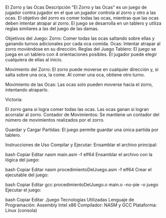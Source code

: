 El Zorro y las Ocas
Descripción
"El Zorro y las Ocas" es un juego de jugador contra jugador en el que un jugador controla al zorro y otro a las ocas. El objetivo del zorro es comer todas las ocas, mientras que las ocas deben intentar atrapar al zorro. El juego se desarrolla en un tablero y utiliza reglas similares a las del juego de las damas.

Objetivos del Juego:
Zorro: Comer todas las ocas saltando sobre ellas y ganando turnos adicionales por cada oca comida.
Ocas: Intentar atrapar al zorro moviéndose en su dirección.
Reglas del Juego
Tablero: El juego se juega en un tablero con 4 orientaciones posibles. El jugador puede elegir cualquiera de ellas al inicio.

Movimiento del Zorro: El zorro puede moverse en cualquier dirección y, si salta sobre una oca, la come. Al comer una oca, obtiene otro turno.

Movimiento de las Ocas: Las ocas solo pueden moverse hacia el zorro, intentando atraparlo.

Victoria:

El zorro gana si logra comer todas las ocas.
Las ocas ganan si logran acorralar al zorro.
Contador de Movimientos: Se mantiene un contador del número de movimientos realizados por el zorro.

Guardar y Cargar Partidas: El juego permite guardar una única partida por tablero.

Instrucciones de Uso
Compilar y Ejecutar:
Ensamblar el archivo principal:

bash
Copiar
Editar
nasm main.asm -f elf64
Ensamblar el archivo con la lógica del juego:

bash
Copiar
Editar
nasm procedimientoDelJuego.asm -f elf64
Crear el ejecutable del juego:

bash
Copiar
Editar
gcc procedimientoDelJuego.o main.o -no-pie -o juego
Ejecutar el juego:

bash
Copiar
Editar
./juego
Tecnologías Utilizadas
Lenguaje de Programación: Assembly Intel x86
Compilador: NASM y GCC
Plataforma: Linux (consola)
